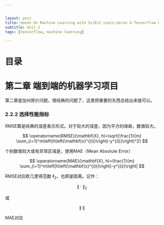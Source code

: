 ```yaml
---


layout: post
title: Hands On Machine Learning with Scikit Learn,keras & Tensorflow Unit 2
subtitle: Unit 2
tags: [tensorflow, machine learning]

---
```


<head>
    <script src="https://cdn.mathjax.org/mathjax/latest/MathJax.js?config=TeX-AMS-MML_HTMLorMML" type="text/javascript"></script>
    <script type="text/x-mathjax-config">
        MathJax.Hub.Config({
            tex2jax: {
            skipTags: ['script', 'noscript', 'style', 'textarea', 'pre'],
            inlineMath: [['$','$']]
            }
        });
    </script>
</head>



# 目录



# 第二章 端到端的机器学习项目

第二章是加州房价问题，很经典的问题了，这里把重要的东西总结出来就可以。

### 2.2.2 选择性能指标

RMSE算是经典的误差表示形式。对于较大的误差，因为平方的缘故，数值较大。

$$
\operatorname{RMSE}(\mathbf{X}, h)=\sqrt{\frac{1}{m} \sum_{i=1}^m\left(h\left(\mathbf{x}^{(i)}\right)-y^{(i)}\right)^2}
$$

个别数值较大或有异常区域是，使用MAE（Mean Absolute Error）

$$
\operatorname{MAE}(\mathbf{X}, h)=\frac{1}{m} \sum_{i=1}^m\left|h\left(\mathbf{x}^{(i)}\right)-y^{(i)}\right|
$$

RMSE对应欧几里得范数  $\ell_2$，也即是距离。记作：

$$
\|\cdot\|_2
$$

或

$$
\|\cdot\|
$$

MAE对应


